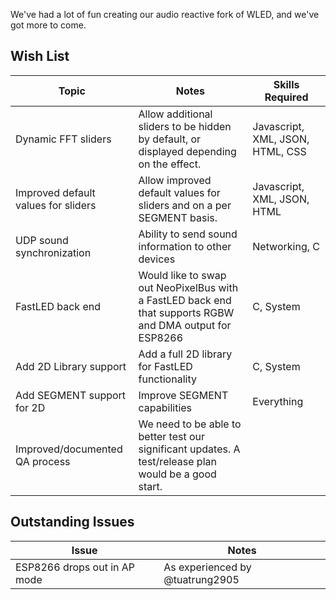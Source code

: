We've had a lot of fun creating our audio reactive fork of WLED, and we've got more to come.

## Wish List
| Topic  | Notes | Skills Required |
| ------------- | ------------- |-- |
| Dynamic FFT sliders  | Allow additional sliders to be hidden by default, or displayed depending on the effect.  | Javascript, XML, JSON, HTML, CSS |
| Improved default values for sliders | Allow improved default values for sliders and on a per SEGMENT basis. | Javascript, XML, JSON, HTML |
| UDP sound synchronization  | Ability to send sound information to other devices  | Networking, C |
| FastLED back end | Would like to swap out NeoPixelBus with a FastLED back end that supports RGBW and DMA output for ESP8266 | C, System |
| Add 2D Library support | Add a full 2D library for FastLED functionality | C, System |
| Add SEGMENT support for 2D | Improve SEGMENT capabilities | Everything |
| Improved/documented QA process | We need to be able to better test our significant updates. A test/release plan would be a good start. | |



## Outstanding Issues
| Issue  | Notes |
| ------------- | ------------- |
| ESP8266 drops out in AP mode  | As experienced by @tuatrung2905  |

